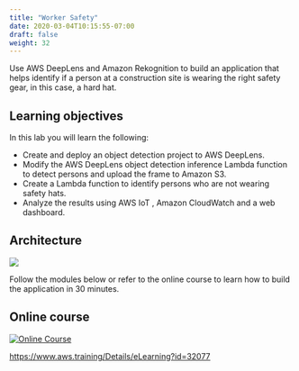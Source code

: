 ```yaml
---
title: "Worker Safety"
date: 2020-03-04T10:15:55-07:00
draft: false
weight: 32
---
```


Use AWS DeepLens and Amazon Rekognition to build an application that helps identify if a person at a construction site is wearing the right safety gear, in this case, a hard hat. 

## Learning objectives
In this lab you will learn the following:
- Create and deploy an object detection project to AWS DeepLens.
- Modify the AWS DeepLens object detection inference Lambda function to detect persons and upload the frame to Amazon S3.
- Create a Lambda function to identify persons who are not wearing safety hats.
- Analyze the results using AWS IoT , Amazon CloudWatch and a web dashboard.

## Architecture

![](/images/030_detecting_hard_hats/arch.png)

Follow the modules below or refer to the online course to learn how to build the application in 30 minutes.

## Online course 

[![Online Course](/images/030_detecting_hard_hats/worker-safety-sc.png)](https://www.aws.training/learningobject/wbc?id=32077)

https://www.aws.training/Details/eLearning?id=32077
